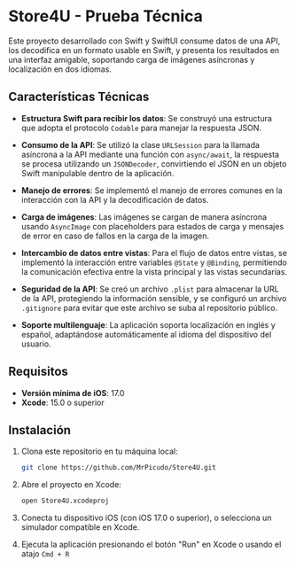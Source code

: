 # Store4U - Prueba Técnica

Este proyecto desarrollado con Swift y SwiftUI consume datos de una API, los decodifica en un formato usable en Swift, y presenta los resultados en una interfaz amigable, soportando carga de imágenes asíncronas y localización en dos idiomas.

## Características Técnicas

- **Estructura Swift para recibir los datos**: Se construyó una estructura que adopta el protocolo `Codable` para manejar la respuesta JSON. 
  
- **Consumo de la API**: Se utilizó la clase `URLSession` para la llamada asíncrona a la API mediante una función con `async/await`, la respuesta se procesa utilizando un `JSONDecoder`, convirtiendo el JSON en un objeto Swift manipulable dentro de la aplicación.

- **Manejo de errores**: Se implementó el manejo de errores comunes en la interacción con la API y la decodificación de datos.

- **Carga de imágenes**: Las imágenes se cargan de manera asíncrona usando `AsyncImage` con placeholders para estados de carga y mensajes de error en caso de fallos en la carga de la imagen.

- **Intercambio de datos entre vistas**: Para el flujo de datos entre vistas, se implementó la interacción entre variables `@State` y `@Binding`, permitiendo la comunicación efectiva entre la vista principal y las vistas secundarias.

- **Seguridad de la API**: Se creó un archivo `.plist` para almacenar la URL de la API, protegiendo la información sensible, y se configuró un archivo `.gitignore` para evitar que este archivo se suba al repositorio público.

- **Soporte multilenguaje**: La aplicación soporta localización en inglés y español, adaptándose automáticamente al idioma del dispositivo del usuario.

## Requisitos

- **Versión mínima de iOS**: 17.0
- **Xcode**: 15.0 o superior

## Instalación

1. Clona este repositorio en tu máquina local:
   ```bash
   git clone https://github.com/MrPicudo/Store4U.git

2. Abre el proyecto en Xcode:
   ```bash
   open Store4U.xcodeproj

3. Conecta tu dispositivo iOS (con iOS 17.0 o superior), o selecciona un simulador compatible en Xcode.

4. Ejecuta la aplicación presionando el botón "Run" en Xcode o usando el atajo `Cmd + R`
